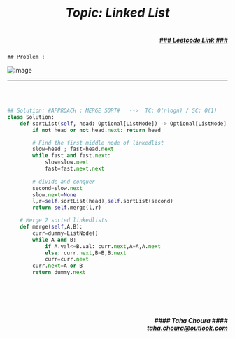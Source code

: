 <h1 align="center";"><em> Topic: Linked List</em></h1>
<h5 align="right"> <br/><a align="right" width="80" href="https://leetcode.com/problems/sort-list/" target="_blank"><ins>### Leetcode Link ###</ins></a></h5>     
                                                                                                                                 
```diff
## Problem : 
```

![image](https://user-images.githubusercontent.com/11164303/170371026-fe1b6f97-5153-4692-bde3-5579a9959e54.png)

-------                    

<br/><br/>
                     
                         
```python
## Solution: #APPROACH : MERGE SORT#   -->  TC: O(nlogn) / SC: O(1)    
class Solution:
    def sortList(self, head: Optional[ListNode]) -> Optional[ListNode]:
        if not head or not head.next: return head

        # Find the first middle node of linkedlist
        slow=head ; fast=head.next
        while fast and fast.next:
            slow=slow.next
            fast=fast.next.next
        
        # divide and conquer
        second=slow.next
        slow.next=None
        l,r=self.sortList(head),self.sortList(second)
        return self.merge(l,r)

    # Merge 2 sorted linkedlists
    def merge(self,A,B):
        curr=dummy=ListNode()
        while A and B:
            if A.val<=B.val: curr.next,A=A,A.next
            else: curr.next,B=B,B.next
            curr=curr.next
        curr.next=A or B
        return dummy.next
                                                                                                                           

                                                                                                        
```
<br/>            
<h5 align="right" margin-right:12px>#### Taha Choura ####<br/><a align="right" width="70" href="#">taha.choura@outlook.com</a></h5> 
